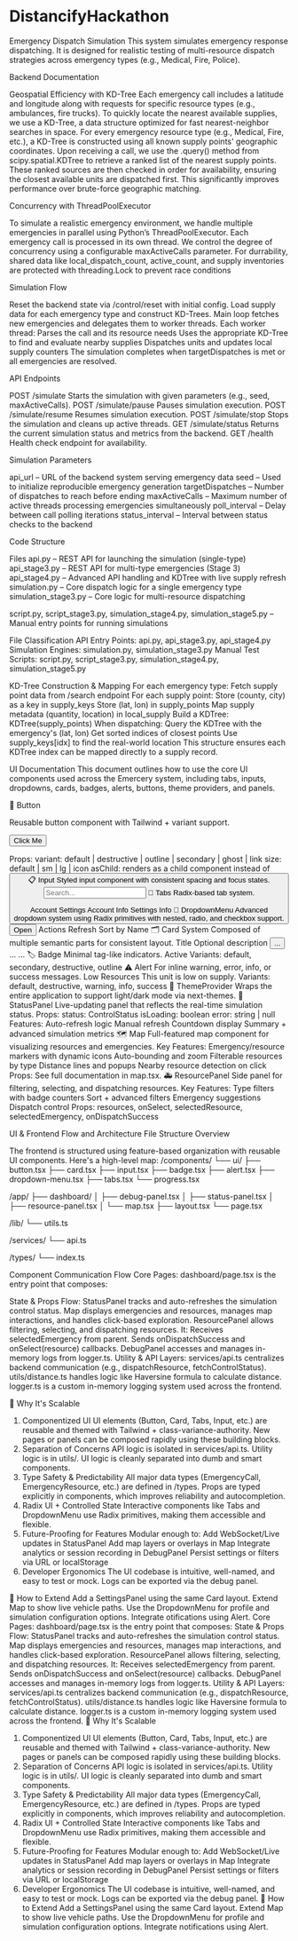 # DistancifyHackathon


Emergency Dispatch Simulation
This system simulates emergency response dispatching.
It is designed for realistic testing of multi-resource dispatch strategies across emergency types (e.g., Medical, Fire, Police).


Backend Documentation

Geospatial Efficiency with KD-Tree
Each emergency call includes a latitude and longitude along with requests for specific resource types (e.g., ambulances, fire trucks).
To quickly locate the nearest available supplies, we use a KD-Tree, a data structure optimized for fast nearest-neighbor searches in space.
For every emergency resource type (e.g., Medical, Fire, etc.), a KD-Tree is constructed using all known supply points' geographic coordinates.
Upon receiving a call, we use the .query() method from scipy.spatial.KDTree to retrieve a ranked list of the nearest supply points.
These ranked sources are then checked in order for availability, ensuring the closest available units are dispatched first.
This significantly improves performance over brute-force geographic matching.


Concurrency with ThreadPoolExecutor

To simulate a realistic emergency environment, we handle multiple emergencies in parallel using Python’s ThreadPoolExecutor.
Each emergency call is processed in its own thread.
We control the degree of concurrency using a configurable maxActiveCalls parameter.
For durrability, shared data like local_dispatch_count, active_count, and supply inventories are protected with threading.Lock to prevent race conditions


Simulation Flow

Reset the backend state via /control/reset with initial config.
Load supply data for each emergency type and construct KD-Trees.
Main loop fetches new emergencies and delegates them to worker threads.
Each worker thread:
Parses the call and its resource needs
Uses the appropriate KD-Tree to find and evaluate nearby supplies
Dispatches units and updates local supply counters
The simulation completes when targetDispatches is met or all emergencies are resolved.

API Endpoints

POST /simulate
Starts the simulation with given parameters (e.g., seed, maxActiveCalls).
POST /simulate/pause
Pauses simulation execution.
POST /simulate/resume
Resumes simulation execution.
POST /simulate/stop
Stops the simulation and cleans up active threads.
GET /simulate/status
Returns the current simulation status and metrics from the backend.
GET /health
Health check endpoint for availability.


Simulation Parameters

api_url – URL of the backend system serving emergency data
seed – Used to initialize reproducible emergency generation
targetDispatches – Number of dispatches to reach before ending
maxActiveCalls – Maximum number of active threads processing emergencies simultaneously
poll_interval – Delay between call polling iterations
status_interval – Interval between status checks to the backend


Code Structure

Files
api.py – REST API for launching the simulation (single-type)
api_stage3.py – REST API for multi-type emergencies (Stage 3)
api_stage4.py – Advanced API handling and KDTree with live supply refresh
simulation.py – Core dispatch logic for a single emergency type
simulation_stage3.py – Core logic for multi-resource dispatching

script.py, script_stage3.py, simulation_stage4.py, simulation_stage5.py – Manual entry points for running simulations

File Classification
API Entry Points: api.py, api_stage3.py, api_stage4.py
Simulation Engines: simulation.py, simulation_stage3.py 
Manual Test Scripts: script.py, script_stage3.py, simulation_stage4.py, simulation_stage5.py

KD-Tree Construction & Mapping
For each emergency type:
Fetch supply point data from /search endpoint
For each supply point:
Store (county, city) as a key in supply_keys
Store (lat, lon) in supply_points
Map supply metadata (quantity, location) in local_supply
Build a KDTree:
KDTree(supply_points)
When dispatching:
Query the KDTree with the emergency's (lat, lon)
Get sorted indices of closest points
Use supply_keys[idx] to find the real-world location
This structure ensures each KDTree index can be mapped directly to a supply record.


UI Documentation
This document outlines how to use the core UI components used across the Emercery system, including tabs, inputs, dropdowns, cards, badges, alerts, buttons, theme providers, and panels.

🔘 Button

Reusable button component with Tailwind + variant support.

<Button variant="default" size="sm">Click Me</Button>

Props:
variant: default | destructive | outline | secondary | ghost | link
size: default | sm | lg | icon
asChild: renders as a child component instead of <button>
📋 Input
Styled input component with consistent spacing and focus states.
<Input placeholder="Search..." type="text" />
🧭 Tabs
Radix-based tab system.

<Tabs defaultValue="account">
  <TabsList>
    <TabsTrigger value="account">Account</TabsTrigger>
    <TabsTrigger value="settings">Settings</TabsTrigger>
  </TabsList>
  <TabsContent value="account">Account Info</TabsContent>
  <TabsContent value="settings">Settings Info</TabsContent>
</Tabs>
🧾 DropdownMenu
Advanced dropdown system using Radix primitives with nested, radio, and checkbox support.
<DropdownMenu>
  <DropdownMenuTrigger asChild>
    <Button>Open</Button>
  </DropdownMenuTrigger>
  <DropdownMenuContent>
    <DropdownMenuLabel>Actions</DropdownMenuLabel>
    <DropdownMenuItem>Refresh</DropdownMenuItem>
    <DropdownMenuSeparator />
    <DropdownMenuSub>
      <DropdownMenuSubTrigger>Sort by</DropdownMenuSubTrigger>
      <DropdownMenuSubContent>
        <DropdownMenuRadioGroup value="name">
          <DropdownMenuRadioItem value="name">Name</DropdownMenuRadioItem>
        </DropdownMenuRadioGroup>
      </DropdownMenuSubContent>
    </DropdownMenuSub>
  </DropdownMenuContent>
</DropdownMenu>
🗂 Card System
Composed of multiple semantic parts for consistent layout.
<Card>
  <CardHeader>
    <CardTitle>Title</CardTitle>
    <CardDescription>Optional description</CardDescription>
    <CardAction><Button>...</Button></CardAction>
  </CardHeader>
  <CardContent>...</CardContent>
  <CardFooter>...</CardFooter>
</Card>
🏷 Badge
Minimal tag-like indicators.
<Badge variant="default">Active</Badge>
Variants: default, secondary, destructive, outline
⚠️ Alert
For inline warning, error, info, or success messages.
<Alert variant="warning">
  <AlertTitle>Low Resources</AlertTitle>
  <AlertDescription>This unit is low on supply.</AlertDescription>
</Alert>
Variants: default, destructive, warning, info, success
🎨 ThemeProvider
Wraps the entire application to support light/dark mode via next-themes.
<ThemeProvider attribute="class" defaultTheme="system" enableSystem>
  <App />
</ThemeProvider>
🧪 StatusPanel
Live-updating panel that reflects the real-time simulation status.
Props:
status: ControlStatus
isLoading: boolean
error: string | null
Features:
Auto-refresh logic
Manual refresh
Countdown display
Summary + advanced simulation metrics
🗺 Map
Full-featured map component for visualizing resources and emergencies.
Key Features:
Emergency/resource markers with dynamic icons
Auto-bounding and zoom
Filterable resources by type
Distance lines and popups
Nearby resource detection on click
Props: See full documentation in map.tsx.
🚑 ResourcePanel
Side panel for filtering, selecting, and dispatching resources.
Key Features:
Type filters with badge counters
Sort + advanced filters
Emergency suggestions
Dispatch control
Props:
resources, onSelect, selectedResource, selectedEmergency, onDispatchSuccess


UI & Frontend Flow and Architecture
File Structure Overview

The frontend is structured using feature-based organization with reusable UI components. Here's a high-level map:
/components/
  └── ui/
      ├── button.tsx
      ├── card.tsx
      ├── input.tsx
      ├── badge.tsx
      ├── alert.tsx
      ├── dropdown-menu.tsx
      ├── tabs.tsx
      └── progress.tsx

/app/
  ├── dashboard/
  │   ├── debug-panel.tsx
  │   ├── status-panel.tsx
  │   ├── resource-panel.tsx
  │   └── map.tsx
  ├── layout.tsx
  └── page.tsx

/lib/
  └── utils.ts

/services/
  └── api.ts

/types/
  └── index.ts

  
Component Communication Flow
Core Pages:
dashboard/page.tsx is the entry point that composes:
<StatusPanel />
<Map />
<ResourcePanel />
<DebugPanel />

State & Props Flow:
StatusPanel tracks and auto-refreshes the simulation control status.
Map displays emergencies and resources, manages map interactions, and handles click-based exploration.
ResourcePanel allows filtering, selecting, and dispatching resources. It:
Receives selectedEmergency from parent.
Sends onDispatchSuccess and onSelect(resource) callbacks.
DebugPanel accesses and manages in-memory logs from logger.ts.
Utility & API Layers:
services/api.ts centralizes backend communication (e.g., dispatchResource, fetchControlStatus).
utils/distance.ts handles logic like Haversine formula to calculate distance.
logger.ts is a custom in-memory logging system used across the frontend.

🧱 Why It's Scalable
1. Componentized UI
UI elements (Button, Card, Tabs, Input, etc.) are reusable and themed with Tailwind + class-variance-authority.
New pages or panels can be composed rapidly using these building blocks.
2. Separation of Concerns
API logic is isolated in services/api.ts.
Utility logic is in utils/.
UI logic is cleanly separated into dumb and smart components.
3. Type Safety & Predictability
All major data types (EmergencyCall, EmergencyResource, etc.) are defined in /types.
Props are typed explicitly in components, which improves reliability and autocompletion.
4. Radix UI + Controlled State
Interactive components like Tabs and DropdownMenu use Radix primitives, making them accessible and flexible.
5. Future-Proofing for Features
Modular enough to:
Add WebSocket/Live updates in StatusPanel
Add map layers or overlays in Map
Integrate analytics or session recording in DebugPanel
Persist settings or filters via URL or localStorage
6. Developer Ergonomics
The UI codebase is intuitive, well-named, and easy to test or mock.
Logs can be exported via the debug panel.

🧩 How to Extend
Add a SettingsPanel using the same Card layout.
Extend Map to show live vehicle paths.
Use the DropdownMenu for profile and simulation configuration options.
Integrate otifications using Alert.
Core Pages:
dashboard/page.tsx is the entry point that composes:
<StatusPanel />
<Map />
<ResourcePanel />
<DebugPanel />
State & Props Flow:
StatusPanel tracks and auto-refreshes the simulation control status.
Map displays emergencies and resources, manages map interactions, and handles click-based exploration.
ResourcePanel allows filtering, selecting, and dispatching resources. It:
Receives selectedEmergency from parent.
Sends onDispatchSuccess and onSelect(resource) callbacks.
DebugPanel accesses and manages in-memory logs from logger.ts.
Utility & API Layers:
services/api.ts centralizes backend communication (e.g., dispatchResource, fetchControlStatus).
utils/distance.ts handles logic like Haversine formula to calculate distance.
logger.ts is a custom in-memory logging system used across the frontend.
🧱 Why It's Scalable
1. Componentized UI
UI elements (Button, Card, Tabs, Input, etc.) are reusable and themed with Tailwind + class-variance-authority.
New pages or panels can be composed rapidly using these building blocks.
2. Separation of Concerns
API logic is isolated in services/api.ts.
Utility logic is in utils/.
UI logic is cleanly separated into dumb and smart components.
3. Type Safety & Predictability
All major data types (EmergencyCall, EmergencyResource, etc.) are defined in /types.
Props are typed explicitly in components, which improves reliability and autocompletion.
4. Radix UI + Controlled State
Interactive components like Tabs and DropdownMenu use Radix primitives, making them accessible and flexible.
5. Future-Proofing for Features
Modular enough to:
Add WebSocket/Live updates in StatusPanel
Add map layers or overlays in Map
Integrate analytics or session recording in DebugPanel
Persist settings or filters via URL or localStorage
6. Developer Ergonomics
The UI codebase is intuitive, well-named, and easy to test or mock.
Logs can be exported via the debug panel.
🧩 How to Extend
Add a SettingsPanel using the same Card layout.
Extend Map to show live vehicle paths.
Use the DropdownMenu for profile and simulation configuration options.
Integrate notifications using Alert.
